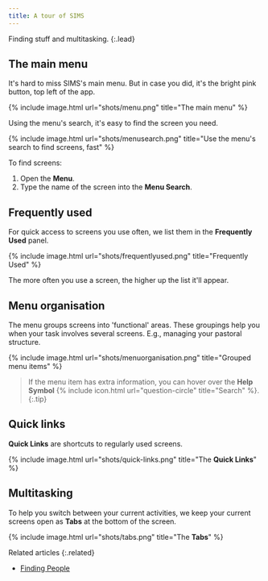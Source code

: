 ```yaml
---
title: A tour of SIMS
---
```


Finding stuff and multitasking.
{:.lead}

## The main menu

It's hard to miss SIMS's main menu.  But in case you did, it's the bright pink button, top left of the app.

{% include image.html url="shots/menu.png" title="The main menu" %}

Using the menu's search, it's easy to find the screen you need.

{% include image.html url="shots/menusearch.png" title="Use the menu's search to find screens, fast" %}

To find screens:

1. Open the **Menu**.
2. Type the name of the screen into the **Menu Search**.

## Frequently used

For quick access to screens you use often, we list them in the **Frequently Used** panel.

{% include image.html url="shots/frequentlyused.png" title="Frequently Used" %}

 The more often you use a screen, the higher up the list it'll appear.

## Menu organisation

The menu groups screens into 'functional' areas. These groupings help you when your task involves several screens. E.g., managing your pastoral structure.

{% include image.html url="shots/menuorganisation.png" title="Grouped menu items" %}

> If the menu item has extra information, you can hover over the **Help Symbol** {% include icon.html url="question-circle" title="Search" %}.
{:.tip}

## Quick links

**Quick Links** are shortcuts to regularly used screens.

{% include image.html url="shots/quick-links.png" title="The **Quick Links**" %}

## Multitasking

To help you switch between your current activities, we keep your current screens open as **Tabs** at the bottom of the screen.

{% include image.html url="shots/tabs.png" title="The **Tabs**" %}

Related articles
{:.related}

* [Finding People](../../schoolmanagement/attendance/edit-marks) 